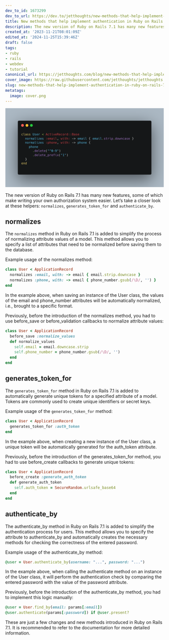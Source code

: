 ```yaml
---
dev_to_id: 1673299
dev_to_url: https://dev.to/jetthoughts/new-methods-that-help-implement-authentication-in-ruby-on-rails-71-1eb2
title: New methods that help implement authentication in Ruby on Rails 7.1
description: The new version of Ruby on Rails 7.1 has many new features, some of which make writing your own...
created_at: '2023-11-21T08:01:09Z'
edited_at: '2024-11-25T15:39:46Z'
draft: false
tags:
- ruby
- rails
- webdev
- tutorial
canonical_url: https://jetthoughts.com/blog/new-methods-that-help-implement-authentication-in-ruby-on-rails-71/
cover_image: https://raw.githubusercontent.com/jetthoughts/jetthoughts.github.io/master/content/blog/new-methods-that-help-implement-authentication-in-ruby-on-rails-71/cover.png
slug: new-methods-that-help-implement-authentication-in-ruby-on-rails-71
metatags:
  image: cover.png
---
```


![Image description](file_0.png)

The new version of Ruby on Rails 7.1 has many new features, some of which make writing your own authorization system easier. Let’s take a closer look at these helpers: `normalizes`, `generates_token_for` and `authenticate_by`.

## normalizes
The `normalizes` method in Ruby on Rails 7.1 is added to simplify the process of normalizing attribute values of a model. This method allows you to specify a list of attributes that need to be normalized before saving them to the database.

Example usage of the normalizes method:
```ruby
class User < ApplicationRecord
  normalizes :email, with: -> email { email.strip.downcase }
  normalizes :phone, with: -> email { phone_number.gsub(/\D/, '') }
end
```
In the example above, when saving an instance of the User class, the values of the email and phone_number attributes will be automatically normalized, i.e., brought to a specific format.

Previously, before the introduction of the normalizes method, you had to use before_save or before_validation callbacks to normalize attribute values:
```ruby
class User < ApplicationRecord
  before_save :normalize_values
  def normalize_values
    self.email = email.downcase.strip
    self.phone_number = phone_number.gsub(/\D/, '')
  end
end
```

## generates_token_for
The `generates_token_for` method in Ruby on Rails 7.1 is added to automatically generate unique tokens for a specified attribute of a model. Tokens are commonly used to create unique identifiers or secret keys.

Example usage of the `generates_token_for` method:
```ruby
class User < ApplicationRecord
  generates_token_for :auth_token
end
```
In the example above, when creating a new instance of the User class, a unique token will be automatically generated for the auth_token attribute.

Previously, before the introduction of the generates_token_for method, you had to use before_create callbacks to generate unique tokens:
```ruby
class User < ApplicationRecord
  before_create :generate_auth_token
  def generate_auth_token
    self.auth_token = SecureRandom.urlsafe_base64
  end
end
```

## authenticate_by
The authenticate_by method in Ruby on Rails 7.1 is added to simplify the authentication process for users. This method allows you to specify the attribute to authenticate_by and automatically creates the necessary methods for checking the correctness of the entered password.

Example usage of the authenticate_by method:
```ruby
@user = User.authenticate_by(username: "...", password: "...")
```
In the example above, when calling the authenticate method on an instance of the User class, it will perform the authentication check by comparing the entered password with the value of the password attribute.

Previously, before the introduction of the authenticate_by method, you had to implement this logic manually:
```ruby
@user = User.find_by(email: params[:email])
@user.authenticate(params[:password]) if @user.present?
```
These are just a few changes and new methods introduced in Ruby on Rails 7.1. It is recommended to refer to the documentation for more detailed information.

